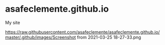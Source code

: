 # asafeclemente.github.io
My site

https://raw.githubusercontent.com/asafeclemente/asafeclemente.github.io/master/.github/images/Screenshot from 2021-03-25 18-27-33.png
